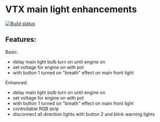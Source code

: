 # VTX main light enhancements
[![Build status](https://github.com/pilotak/VTX-light/workflows/build/badge.svg)](https://github.com/pilotak/VTX-light/actions)


## Features:
Basic:
- delay main light bulb turn on until engine on
- set voltage for engine on with pot
- with button 1 turned on "breath" effect on main front light

Enhanced:
- delay main light bulb turn on until engine on
- set voltage for engine on with pot
- with button 1 turned on "breath" effect on main front light
- controllable RGB strip
- disconnect all direction lights with button 2 and blink warning lights

